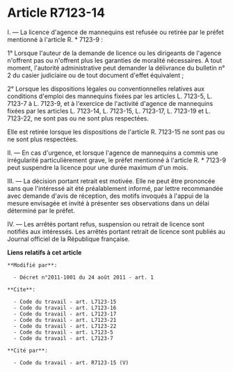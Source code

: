 # Article R7123-14

I. ― La licence d'agence de mannequins est refusée ou retirée par le préfet mentionné à l'article R. * 7123-9 : 

1° Lorsque l'auteur de la demande de licence ou les dirigeants de l'agence n'offrent pas ou n'offrent plus les garanties de
moralité nécessaires. A tout moment, l'autorité administrative peut demander la délivrance du bulletin n° 2 du casier
judiciaire ou de tout document d'effet équivalent ; 

2° Lorsque les dispositions légales ou conventionnelles relatives aux conditions d'emploi des mannequins fixées par les
articles L. 7123-5, L. 7123-7 à L. 7123-9, et à l'exercice de l'activité d'agence de mannequins fixées par les articles L.
7123-14, L. 7123-15, L. 7123-17, L. 7123-19 et L. 7123-22, ne sont pas ou ne sont plus respectées. 

Elle est retirée lorsque les dispositions de l'article R. 7123-15 ne sont pas ou ne sont plus respectées. 

II. ― En cas d'urgence, et lorsque l'agence de mannequins a commis une irrégularité particulièrement grave, le préfet
mentionné à l'article R. * 7123-9 peut suspendre la licence pour une durée maximum d'un mois. 

III. ― La décision portant retrait est motivée. Elle ne peut être prononcée sans que l'intéressé ait été préalablement
informé, par lettre recommandée avec demande d'avis de réception, des motifs invoqués à l'appui de la mesure envisagée et
invité à présenter ses observations dans un délai déterminé par le préfet. 

IV. ― Les arrêtés portant refus, suspension ou retrait de licence sont notifiés aux intéressés. Les arrêtés portant retrait
de licence sont publiés au Journal officiel de la République française.

**Liens relatifs à cet article**

	**Modifié par**:

	  - Décret n°2011-1001 du 24 août 2011 - art. 1

	**Cite**:

	  - Code du travail - art. L7123-15
	  - Code du travail - art. L7123-16
	  - Code du travail - art. L7123-17
	  - Code du travail - art. L7123-21
	  - Code du travail - art. L7123-22
	  - Code du travail - art. L7123-5
	  - Code du travail - art. L7123-7

	**Cité par**:

	  - Code du travail - art. R7123-15 (V)
